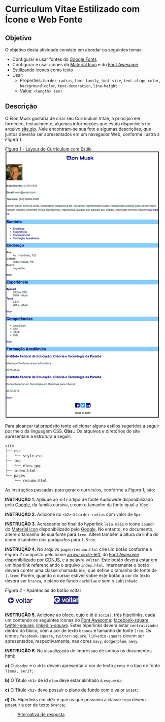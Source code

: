 # Curriculum Vitae Estilizado com Ícone e Web Fonte

## Objetivo

O objetivo desta atividade consiste em abordar os seguintes temas:

- Configurar e usar fontes do [Google Fonts](https://fonts.google.com/)
- Configurar e usar ícones do [Material Icon](https://material.io/icons/) e do [Font Awesome](http://fontawesome.io/)
- Estilizando ícones como texto
- Usar:
  - Properties: `border-radius`, `font-family`, `font-size`, `text-align`, `color`, `background-color`, `text-decoration`, `line-height`
  - Value: `<length> (em)`

## Descrição

O Elon Musk gostaria de criar seu Curriculum Vitae, a princípio ele forneceu, textualmente, algumas informações que estão disponíveis no arquivo [site.zip](site.zip). Nele encontram-se sua foto e algumas descrições, que juntos deverão ser apresentados em um navegador Web, conforme ilustra a *Figura 1*.

*Figura 1* - Layout do Currículum com Estilo
![Layout Curriculum](assets/screen-curriculum.png)

Para alcançar tal propósito tente adicionar alguns estilos sugeridos a seguir por meio da linguagem CSS. **Obs.:** Os arquivos e diretórios do site apresentam a estrutura a seguir:

```
site
├── css
│   └── style.css
├── img
│   └── elon.jpg
├── index.html
└── pages
    └── resumo.html
```

As instruções passadas para gerar o currículos, conforme a *Figura 1*, são:

**INSTRUÇÃO 1.** Aplique ao `<h1>` a tipo de fonte Audiowide disponibilizado pelo [Google](https://fonts.googleapis.com/css?family=Audiowide), da família cursiva, e com o tamanho da fonte igual a `30px`.

**INSTRUÇÃO 2.** Adicione no `<h2>` o `border-radius` com valor de `5px`.

**INSTRUÇÃO 3.** Acrescente no final do hyperlink `leia mais` o ícone `launch` do [Material Icon](https://material.io/icons/) disponibilizado pelo [Google](](https://fonts.googleapis.com/icon?family=Material+Icons)). No entanto, no documento, altere o tamanho de sua fonte para `1rem`. Altere também a altura da linha do ícone e também dos parágrafos para `1.5rem`.

**INSTRUÇÃO 4.** No arquivo `pages/resumo.html` crie um botão conforme a *Figura 2* composto pelo ícone [arrow-circle-left](https://fontawesome.com/icons/arrow-circle-left?style=solid), do [Font Awesome](http://fontawesome.io/) disponibilizado por [CDNJS](https://cdnjs.cloudflare.com/ajax/libs/font-awesome/5.14.0/css/fontawesome.min.css), e a palavra `voltar`. Este botão deverá estar em um hiperlink referenciando o arquivo `index.html`. Internamente o botão deverá conter uma classe chamada `btn`, que define o tamanho de fonte de `1.3rem`. Porém, quando o cursor estiver sobre este botão a cor do texto deverá ser `branca`, o plano de fundo `darkblue` e sem o `sublinhado`.

*Figura 2* - Aparências do botão voltar <br>
![Aparências do botão voltar](assets/button.png)

**INSTRUÇÃO 5.** Adicione ao bloco, cujo o id é `social`, três hiperlinks, cada um contendo os seguintes ícones do [Font Awesome](http://fontawesome.io/): [facebook-square](https://fontawesome.com/icons/facebook-square?style=brands), [twitter-square](https://fontawesome.com/icons/twitter-square?style=brands), [linkedin-square](https://fontawesome.com/icons/linkedin?style=brands). Estes hiperlinks devem estar `centralizados` dentro do bloco, com a cor de texto `branca` e tamanho de fonte `2rem`. Os ícones `facebook-square`, `twitter-square`, `linkedin-square` devem ser apresentados, respectivamente, nas cores `navy`, `dodgerblue`, `navy`.

**INSTRUÇÃO 6.** Na visualização de impressao de ambos os documentos html:

**a)** O `<body>` e o `<h1>` devem apresentar a cor de texto `preta` e o tipo de fonte `Times, serif`;

**b)** O Título `<h1>` de id `elon` deve estar alinhado a `esquerda`;

**c)** O Título `<h2>` deve possuir o plano de fundo com o valor `unset`;

**d)** Os Hiperlinks em `<h2>` e que os que possuem a classe `topo` devem possuir a cor de texto `branca`;

<!-- TODO ocultar ícones -->

> [Alternativa de resposta](site-response/index.html).
